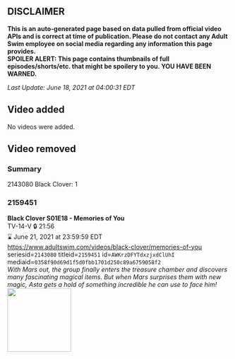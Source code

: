 ## DISCLAIMER
**This is an auto-generated page based on data pulled from official video APIs and is correct at time of publication. Please do not contact any Adult Swim employee on social media regarding any information this page provides.**  
**SPOILER ALERT: This page contains thumbnails of full episodes/shorts/etc. that might be spoilery to you. YOU HAVE BEEN WARNED.**  

_Last Update: June 18, 2021 at 04:00:31 EDT_
## Video added
No videos were added.  
## Video removed
### Summary
2143080 Black Clover: 1  
### 2159451
**Black Clover S01E18 - Memories of You**  
TV-14-V 🔒 21:56  
⌛ June 21, 2021 at 23:59:59 EDT  
https://www.adultswim.com/videos/black-clover/memories-of-you  
seriesid=`2143080` titleid=`2159451` id=`AWKrzDFYTdxzjxdClUhI` mediaid=`0358f90d69d1f5d0fbb1701d250c89a6759058f2`  
_With Mars out, the group finally enters the treasure chamber and discovers many fascinating magical items. But when Mars surprises them with new magic, Asta gets a hold of something incredible he can use to face him!_  
<a href="https://i.cdn.turner.com/adultswim/big/image-upload/thumbnails/thumb-2_image-152388876772813.jpg"><img src="https://i.cdn.turner.com/adultswim/big/image-upload/thumbnails/thumb-2_image-152388876772813.jpg" height="144px" /></a>
